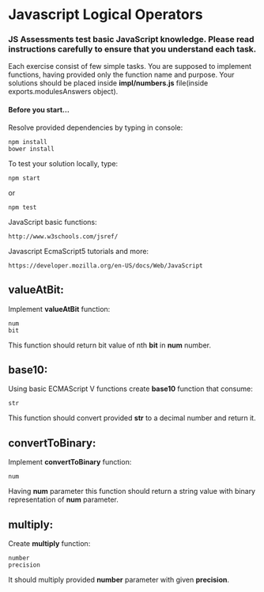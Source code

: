 # Javascript Logical Operators

### JS Assessments test basic JavaScript knowledge. Please read instructions carefully to ensure that you understand each task.

Each exercise consist of few simple tasks. You are supposed to implement functions, having provided only the function name and purpose.
Your solutions should be placed inside **impl/numbers.js** file(inside exports.modulesAnswers object).

#### Before you start...

Resolve provided dependencies by typing in console:

    npm install
    bower install

To test your solution locally, type:

    npm start
    
or

    npm test

JavaScript basic functions:

    http://www.w3schools.com/jsref/
Javascript EcmaScript5 tutorials and more:

    https://developer.mozilla.org/en-US/docs/Web/JavaScript


## valueAtBit:

Implement **valueAtBit** function:

    num
    bit
    
This function should return bit value of nth **bit** in **num** number.

## base10:

Using basic ECMAScript V functions create **base10** function that consume:

    str
    
This function should convert provided **str** to a decimal number and return it.

## convertToBinary:

Implement **convertToBinary** function:

    num
    
Having **num** parameter this function should return a string value with binary representation of **num** parameter.

## multiply:

Create **multiply** function:

    number
    precision
    
It should multiply provided **number** parameter with given **precision**.

